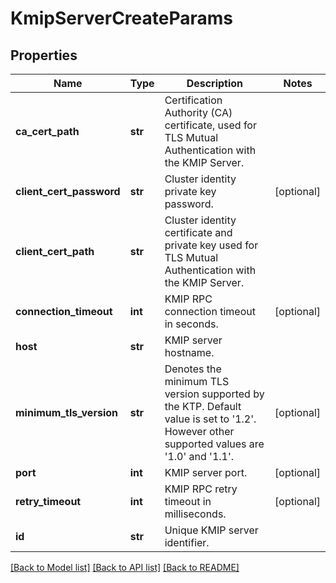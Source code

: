 # KmipServerCreateParams

## Properties
Name | Type | Description | Notes
------------ | ------------- | ------------- | -------------
**ca_cert_path** | **str** | Certification Authority (CA) certificate, used for TLS Mutual Authentication with the KMIP Server. | 
**client_cert_password** | **str** | Cluster identity private key password. | [optional] 
**client_cert_path** | **str** | Cluster identity certificate and private key used for TLS Mutual Authentication with the KMIP Server. | 
**connection_timeout** | **int** | KMIP RPC connection timeout in seconds. | [optional] 
**host** | **str** | KMIP server hostname. | 
**minimum_tls_version** | **str** | Denotes the minimum TLS version supported by the KTP. Default value is set to &#39;1.2&#39;. However other supported values are &#39;1.0&#39; and &#39;1.1&#39;. | [optional] 
**port** | **int** | KMIP server port. | [optional] 
**retry_timeout** | **int** | KMIP RPC retry timeout in milliseconds. | [optional] 
**id** | **str** | Unique KMIP server identifier. | 

[[Back to Model list]](../README.md#documentation-for-models) [[Back to API list]](../README.md#documentation-for-api-endpoints) [[Back to README]](../README.md)


